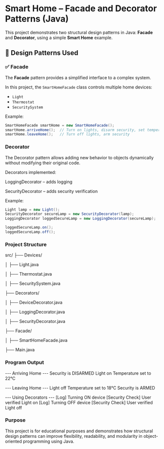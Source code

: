 # Smart Home – Facade and Decorator Patterns (Java)

This project demonstrates two structural design patterns in Java: **Facade** and **Decorator**, using a simple **Smart Home** example.


## 🔧 Design Patterns Used

### ✅ Facade
The **Facade** pattern provides a simplified interface to a complex system.

In this project, the `SmartHomeFacade` class controls multiple home devices:
- `Light`
- `Thermostat`
- `SecuritySystem`

Example:
```java
SmartHomeFacade smartHome = new SmartHomeFacade();
smartHome.arriveHome();  // Turn on lights, disarm security, set temperature
smartHome.leaveHome();   // Turn off lights, arm security
```
### Decorator

The Decorator pattern allows adding new behavior to objects dynamically without modifying their original code.

Decorators implemented:

LoggingDecorator – adds logging

SecurityDecorator – adds security verification

Example:
```java
Light lamp = new Light();
SecurityDecorator secureLamp = new SecurityDecorator(lamp);
LoggingDecorator loggedSecureLamp = new LoggingDecorator(secureLamp);

loggedSecureLamp.on();
loggedSecureLamp.off();
```

### Project Structure
src/
 ├── Devices/
 
 │     ├── Light.java
 
 │     ├── Thermostat.java
 
 │     ├── SecuritySystem.java
 
 ├── Decorators/
 
 │     ├── DeviceDecorator.java
 
 │     ├── LoggingDecorator.java
 
 │     ├── SecurityDecorator.java
 
 ├── Facade/
 
 │     ├── SmartHomeFacade.java
 
 ├── Main.java

### Program Output
--- Arriving Home ---
Security is DISARMED
Light on
Temperature set to 22°C

--- Leaving Home ---
Light off
Temperature set to 18°C
Security is ARMED

--- Using Decorators ---
[Log] Turning ON device
[Security Check] User verified
Light on
[Log] Turning OFF device
[Security Check] User verified
Light off

### Purpose
This project is for educational purposes and demonstrates how structural design patterns can improve flexibility, readability, and modularity in object-oriented programming using Java.
